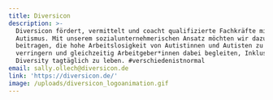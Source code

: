 ```yaml
---
title: Diversicon
description: >-
  Diversicon fördert, vermittelt und coacht qualifizierte Fachkräfte mit
  Autismus. Mit unserem sozialunternehmerischen Ansatz möchten wir dazu
  beitragen, die hohe Arbeitslosigkeit von Autistinnen und Autisten zu
  verringern und gleichzeitig Arbeitgeber*innen dabei begleiten, Inklusion und
  Diversity tagtäglich zu leben. #verschiedenistnormal
email: sally.ollech@diversicon.de
link: 'https://diversicon.de/'
image: /uploads/diversicon_logoanimation.gif
---
```


